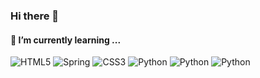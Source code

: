 ### Hi there 👋

<h4> 🌱 I’m currently learning ... </h4>
<img alt="HTML5" src = "https://img.shields.io/badge/-HTML5-F05032?style=for-the-badge&logo=html5&logoColor=ffffff"/>
<img alt="Spring" src ="https://img.shields.io/badge/Spring-6DB33F.svg?&style=for-the-badge&logo=spring"/>
<img alt="CSS3" src ="https://img.shields.io/badge/CSS3-007ACC.svg?&style=for-the-badge&logo=css3"/>
<img alt="Python" src ="https://img.shields.io/badge/Python-3776AB.svg?&style=for-the-badge&logo=Python&logoColor=white"/>
<img alt="Python" src ="https://img.shields.io/badge/Python-3776AB.svg?&style=for-the-badge&logo=Python&logoColor=white"/>
<img alt="Python" src ="https://img.shields.io/badge/Python-3776AB.svg?&style=for-the-badge&logo=Python&logoColor=white"/>


<!--
**sls0263/sls0263** is a ✨ _special_ ✨ repository because its `README.md` (this file) appears on your GitHub profile.

Here are some ideas to get you started:

- 🔭 I’m currently working on ...
- 🌱 I’m currently learning ...
- 👯 I’m looking to collaborate on ...
- 🤔 I’m looking for help with ...
- 💬 Ask me about ...
- 📫 How to reach me: ...
- 😄 Pronouns: ...
- ⚡ Fun fact: ...
-->
